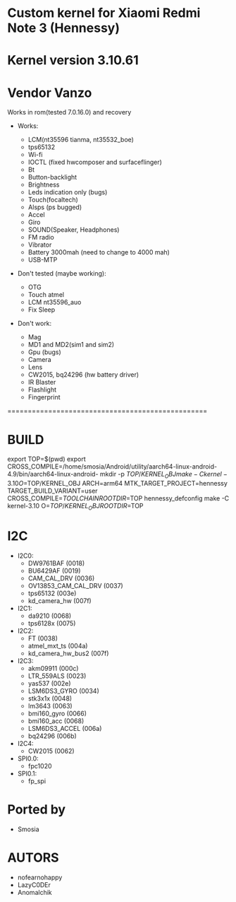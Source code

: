# Custom kernel for Xiaomi Redmi Note 3 (Hennessy)
# Kernel version 3.10.61
# Vendor Vanzo
Works in rom(tested 7.0.16.0) and recovery

* Works:
	* LCM(nt35596 tianma, nt35532_boe)
	* tps65132
	* Wi-fi
	* IOCTL (fixed hwcomposer and surfaceflinger)
	* Bt
	* Button-backlight
	* Brightness
	* Leds indication only (bugs)
	* Touch(focaltech)
	* Alsps (ps bugged)
	* Accel
	* Giro
	* SOUND(Speaker, Headphones)
	* FM radio
	* Vibrator
	* Battery 3000mah (need to change to 4000 mah)
	* USB-MTP

* Don't tested (maybe working):
	* OTG
	* Touch atmel
	* LCM nt35596_auo
	* Fix Sleep

* Don't work:
	* Mag
	* MD1 and MD2(sim1 and sim2)
    * Gpu (bugs) 
	* Camera
	* Lens
	* CW2015, bq24296 (hw battery driver)
	* IR Blaster
	* Flashlight
	* Fingerprint

=================================================
# BUILD
export TOP=$(pwd)
export CROSS_COMPILE=/home/smosia/Android/utility/aarch64-linux-android-4.9/bin/aarch64-linux-android-
mkdir -p $TOP/KERNEL_OBJ
make -C kernel-3.10 O=$TOP/KERNEL_OBJ ARCH=arm64 MTK_TARGET_PROJECT=hennessy TARGET_BUILD_VARIANT=user CROSS_COMPILE=$TOOLCHAIN ROOTDIR=$TOP hennessy_defconfig
make -C kernel-3.10 O=$TOP/KERNEL_OBJ ROOTDIR=$TOP

# I2C

* I2C0:
	* DW9761BAF 	            (0018)
	* BU6429AF 	            	(0019)
	* CAM_CAL_DRV           	(0036)
	* OV13853_CAM_CAL_DRV    	(0037)
	* tps65132              	(003e)
	* kd_camera_hw          	(007f)
* I2C1:
	* da9210                	(0068)	
	* tps6128x              	(0075)	
* I2C2:
	* FT						(0038) 	
	* atmel_mxt_ts           	(004a)	
	* kd_camera_hw_bus2    		(007f)		
* I2C3:
	* akm09911               	(000c)	
	* LTR_559ALS				(0023)	
	* yas537                	(002e)	
	* LSM6DS3_GYRO				(0034)	
	* stk3x1x               	(0048) 	
	* lm3643					(0063)	
	* bmi160_gyro				(0066)	
	* bmi160_acc				(0068)	
	* LSM6DS3_ACCEL         	(006a)	
	* bq24296         			(006b)	
* I2C4:
	* CW2015 					(0062)
* SPI0.0:
	* fpc1020							
* SPI0.1:
	* fp_spi							

# Ported by
* Smosia

# AUTORS
* nofearnohappy
* LazyC0DEr
* Anomalchik
